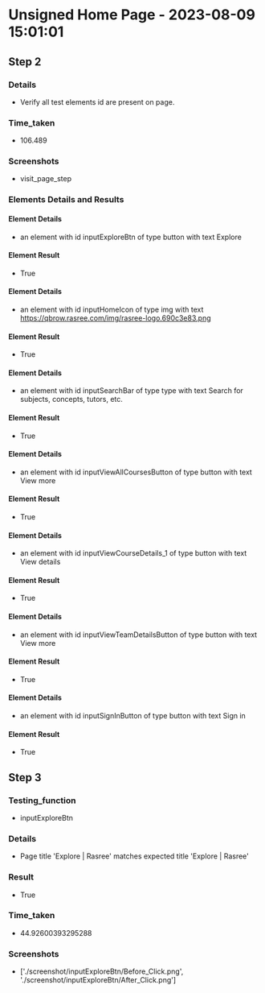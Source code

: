 
Unsigned Home Page - 2023-08-09 15:01:01
========================================

## Step 2 

### Details

- Verify all test elements id are present on page.

### Time_taken

- 106.489

### Screenshots

- visit_page_step

### Elements Details and Results

#### Element Details

- an element with id inputExploreBtn of type button with text Explore 

#### Element Result

- True

#### Element Details

- an element with id inputHomeIcon of type img with text 	https://qbrow.rasree.com/img/rasree-logo.690c3e83.png 

#### Element Result

- True

#### Element Details

- an element with id inputSearchBar of type type with text Search for subjects, concepts, tutors, etc. 

#### Element Result

- True

#### Element Details

- an element with id inputViewAllCoursesButton of type button with text View more 

#### Element Result

- True

#### Element Details

- an element with id inputViewCourseDetails_1 of type button with text View details 

#### Element Result

- True

#### Element Details

- an element with id inputViewTeamDetailsButton of type button with text View more 

#### Element Result

- True

#### Element Details

- an element with id inputSignInButton of type button with text Sign in 

#### Element Result

- True

## Step 3

### Testing_function

- inputExploreBtn

### Details

- Page title 'Explore | Rasree' matches expected title 'Explore | Rasree'

### Result

- True

### Time_taken

- 44.92600393295288

### Screenshots

- ['./screenshot/inputExploreBtn/Before_Click.png', './screenshot/inputExploreBtn/After_Click.png']
  
